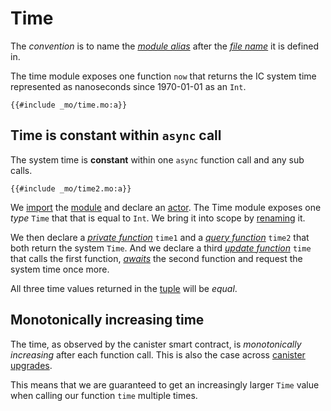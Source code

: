 # Time

The _convention_ is to name the [_module alias_](/common-programming-concepts/modules.html#type-imports-and-renaming) after the [_file name_](/common-programming-concepts/modules.html#type-imports-and-renaming) it is defined in.

The time module exposes one function `now` that returns the IC system time represented as nanoseconds since 1970-01-01 as an `Int`.

```motoko, run
{{#include _mo/time.mo:a}}
```

## Time is constant within `async` call

The system time is **constant** within one `async` function call and any sub calls.

```motoko, run
{{#include _mo/time2.mo:a}}
```

We [import](/common-programming-concepts/modules.html#type-imports-and-renaming) the [module](/common-programming-concepts/modules.html#public-classes-in-modules) and declare an [actor](/internet-computer-programming-concepts/actors.html). The Time module exposes one _type_ `Time` that that is equal to `Int`. We bring it into scope by [renaming](/common-programming-concepts/modules.html#type-imports-and-renaming) it.

We then declare a [_private function_](/common-programming-concepts/functions.html) `time1` and a [_query function_](/internet-computer-programming-concepts/actors.html#public-shared-query) `time2` that both return the system `Time`. And we declare a third [_update function_](/internet-computer-programming-concepts/actors.html#public-shared-update) `time` that calls the first function, [_awaits_](/advanced-concepts/async-programming.html) the second function and request the system time once more.

All three time values returned in the [tuple](/common-programming-concepts/types/tuples.html) will be _equal_.

## Monotonically increasing time

The time, as observed by the canister smart contract, is _monotonically increasing_ after each function call. This is also the case across [canister upgrades](/book/internet-computer-programming-concepts/basic-memory-persistence/upgrades.html).

This means that we are guaranteed to get an increasingly larger `Time` value when calling our function `time` multiple times.
